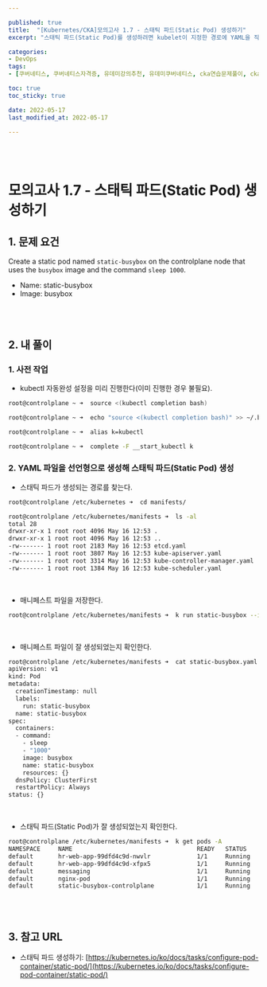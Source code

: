 ```yaml
---

published: true
title:  "[Kubernetes/CKA]모의고사 1.7 - 스태틱 파드(Static Pod) 생성하기"
excerpt: "스태틱 파드(Static Pod)를 생성하려면 kubelet이 지정한 경로에 YAML을 직접 생성해야한다"

categories:
- DevOps
tags:
- [쿠버네티스, 쿠버네티스자격증, 유데미강의추천, 유데미쿠버네티스, cka연습문제풀이, cka덤프, cka기출문제, cka, kubernetes, kubernetesnetworking, k8s, DevOpsengineer, 데브옵스, 데브옵스엔지니어]

toc: true
toc_sticky: true

date: 2022-05-17
last_modified_at: 2022-05-17

---
```


<br/><br/>

# 모의고사 1.7 - 스태틱 파드(Static Pod) 생성하기

## 1. 문제 요건

Create a static pod named `static-busybox` on the controlplane node that uses the `busybox` image and the command `sleep 1000`.

- Name: static-busybox
- Image: busybox

<br/><br/>

## 2. 내 풀이

### 1. 사전 작업

- kubectl 자동완성 설정을 미리 진행한다(이미 진행한 경우 불필요).

```bash
root@controlplane ~ ➜  source <(kubectl completion bash)

root@controlplane ~ ➜  echo "source <(kubectl completion bash)" >> ~/.bashrc 

root@controlplane ~ ➜  alias k=kubectl

root@controlplane ~ ➜  complete -F __start_kubectl k
```

### 2. YAML 파일을 선언형으로 생성해 스태틱 파드(Static Pod) 생성

- 스태틱 파드가 생성되는 경로를 찾는다.

```bash
root@controlplane /etc/kubernetes ➜  cd manifests/

root@controlplane /etc/kubernetes/manifests ➜  ls -al
total 28
drwxr-xr-x 1 root root 4096 May 16 12:53 .
drwxr-xr-x 1 root root 4096 May 16 12:53 ..
-rw------- 1 root root 2183 May 16 12:53 etcd.yaml
-rw------- 1 root root 3807 May 16 12:53 kube-apiserver.yaml
-rw------- 1 root root 3314 May 16 12:53 kube-controller-manager.yaml
-rw------- 1 root root 1384 May 16 12:53 kube-scheduler.yaml
```

<br/>

- 매니페스트 파일을 저장한다.

```bash
root@controlplane /etc/kubernetes/manifests ➜  k run static-busybox --image=busybox --dry-run=client -o yaml --command -- sleep 1000 > static-busybox.yaml
```

<br/>

- 매니페스트 파일이 잘 생성되었는지 확인한다.

```bash
root@controlplane /etc/kubernetes/manifests ➜  cat static-busybox.yaml 
apiVersion: v1
kind: Pod
metadata:
  creationTimestamp: null
  labels:
    run: static-busybox
  name: static-busybox
spec:
  containers:
  - command:
    - sleep
    - "1000"
    image: busybox
    name: static-busybox
    resources: {}
  dnsPolicy: ClusterFirst
  restartPolicy: Always
status: {}
```

<br/>

- 스태틱 파드(Static Pod)가 잘 생성되었는지 확인한다.

```bash
root@controlplane /etc/kubernetes/manifests ➜  k get pods -A
NAMESPACE     NAME                                   READY   STATUS    RESTARTS   AGE
default       hr-web-app-99dfd4c9d-nwvlr             1/1     Running   0          8m6s
default       hr-web-app-99dfd4c9d-xfpx5             1/1     Running   0          8m6s
default       messaging                              1/1     Running   0          23m
default       nginx-pod                              1/1     Running   0          26m
default       static-busybox-controlplane            1/1     Running   0          83s
```

<br/><br/>

## 3. 참고 URL

- 스태틱 파드 생성하기: [https://kubernetes.io/ko/docs/tasks/configure-pod-container/static-pod/](https://kubernetes.io/ko/docs/tasks/configure-pod-container/static-pod/)